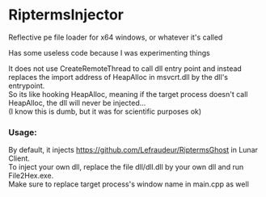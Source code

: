 # RiptermsInjector

Reflective pe file loader for x64 windows, or whatever it's called

Has some useless code because I was experimenting things

It does not use CreateRemoteThread to call dll entry point and instead replaces the import address of HeapAlloc in msvcrt.dll by the dll's entrypoint.
</br>So its like hooking HeapAlloc, meaning if the target process doesn't call HeapAlloc, the dll will never be injected...
</br>(I know this is dumb, but it was for scientific purposes ok)

### Usage:
By default, it injects https://github.com/Lefraudeur/RiptermsGhost in Lunar Client.
</br>To inject your own dll, replace the file dll/dll.dll by your own dll and run File2Hex.exe.
</br>Make sure to replace target process's window name in main.cpp as well
